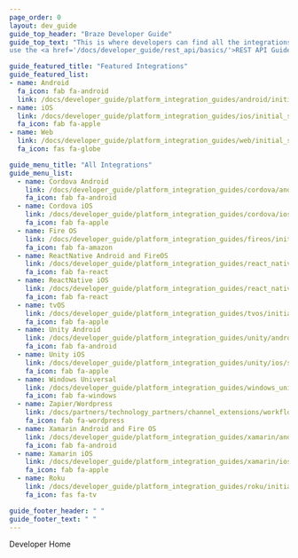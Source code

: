 ```yaml
---
page_order: 0
layout: dev_guide
guide_top_header: "Braze Developer Guide"
guide_top_text: "This is where developers can find all the integrations available with Braze. You can also
use the <a href='/docs/developer_guide/rest_api/basics/'>REST API Guide</a>."

guide_featured_title: "Featured Integrations"
guide_featured_list:
- name: Android
  fa_icon: fab fa-android
  link: /docs/developer_guide/platform_integration_guides/android/initial_sdk_setup/android_sdk_integration/
- name: iOS
  link: /docs/developer_guide/platform_integration_guides/ios/initial_sdk_setup/initial_sdk_setup/
  fa_icon: fab fa-apple
- name: Web
  link: /docs/developer_guide/platform_integration_guides/web/initial_sdk_setup/
  fa_icon: fas fa-globe

guide_menu_title: "All Integrations"
guide_menu_list:
  - name: Cordova Android
    link: /docs/developer_guide/platform_integration_guides/cordova/android_and_fireos/initial_sdk_setup/
    fa_icon: fab fa-android
  - name: Cordova iOS
    link: /docs/developer_guide/platform_integration_guides/cordova/ios/initial_sdk_setup/
    fa_icon: fab fa-apple
  - name: Fire OS
    link: /docs/developer_guide/platform_integration_guides/fireos/initial_sdk_setup/
    fa_icon: fab fa-amazon
  - name: ReactNative Android and FireOS
    link: /docs/developer_guide/platform_integration_guides/react_native/android_and_fireos/initial_sdk_setup/
    fa_icon: fab fa-react
  - name: ReactNative iOS
    link: /docs/developer_guide/platform_integration_guides/react_native/ios/sdk_integration/
    fa_icon: fab fa-react
  - name: tvOS
    link: /docs/developer_guide/platform_integration_guides/tvos/initial_sdk_setup/
    fa_icon: fab fa-apple  
  - name: Unity Android
    link: /docs/developer_guide/platform_integration_guides/unity/android/sdk_integration/
    fa_icon: fab fa-android  
  - name: Unity iOS
    link: /docs/developer_guide/platform_integration_guides/unity/ios/sdk_integration/
    fa_icon: fab fa-apple  
  - name: Windows Universal
    link: /docs/developer_guide/platform_integration_guides/windows_universal/initial_sdk_setup/
    fa_icon: fab fa-windows
  - name: Zapier/Wordpress
    link: /docs/partners/technology_partners/channel_extensions/workflow_automation/zapier_integration/
    fa_icon: fab fa-wordpress
  - name: Xamarin Android and Fire OS
    link: /docs/developer_guide/platform_integration_guides/xamarin/android_and_fireos/initial_sdk_setup/
    fa_icon: fab fa-android
  - name: Xamarin iOS
    link: /docs/developer_guide/platform_integration_guides/xamarin/ios/sdk_integration/
    fa_icon: fab fa-apple
  - name: Roku
    link: /docs/developer_guide/platform_integration_guides/roku/initial_sdk_setup/
    fa_icon: fas fa-tv

guide_footer_header: " "
guide_footer_text: " "
---
```


Developer Home
